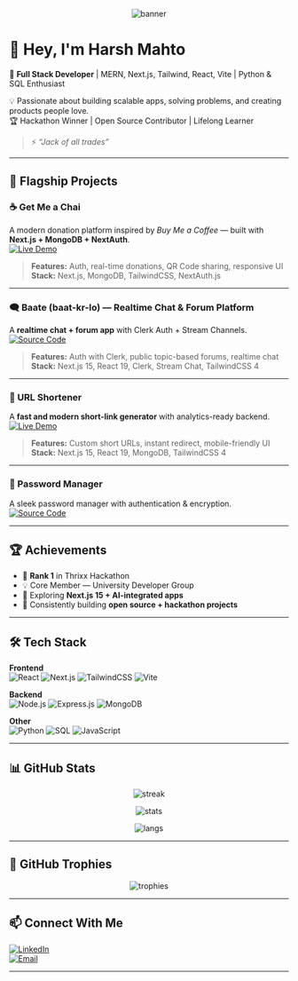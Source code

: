 <!-- Sexy Banner -->
<p align="center">
  <img src="https://capsule-render.vercel.app/api?type=waving&color=gradient&height=250&section=header&text=Harsh%20Mahto&fontSize=60&fontAlignY=40&desc=Full%20Stack%20Developer%20⚡&descAlignY=65&descAlign=50" alt="banner"/>
</p>

# 👋 Hey, I'm Harsh Mahto  

🚀 **Full Stack Developer** | MERN, Next.js, Tailwind, React, Vite | Python & SQL Enthusiast  

💡 Passionate about building scalable apps, solving problems, and creating products people love.  
🏆 Hackathon Winner | Open Source Contributor | Lifelong Learner  

> ⚡ *“Jack of all trades”*  

---

## 🌟 Flagship Projects  

### ☕ Get Me a Chai  
A modern donation platform inspired by *Buy Me a Coffee* — built with **Next.js + MongoDB + NextAuth**.  
[![Live Demo](https://img.shields.io/badge/Live_Demo-Visit-success?style=for-the-badge&logo=vercel)](https://get-me-a-chai-sepia.vercel.app/)  

> **Features:** Auth, real-time donations, QR Code sharing, responsive UI  
> **Stack:** Next.js, MongoDB, TailwindCSS, NextAuth.js  

---

### 🗨️ Baate (baat-kr-lo) — Realtime Chat & Forum Platform  
A **realtime chat + forum app** with Clerk Auth + Stream Channels.  
[![Source Code](https://img.shields.io/badge/Source_Code-GitHub-black?style=for-the-badge&logo=github)](#)  

> **Features:** Auth with Clerk, public topic-based forums, realtime chat  
> **Stack:** Next.js 15, React 19, Clerk, Stream Chat, TailwindCSS 4  

---

### 🔗 URL Shortener  
A **fast and modern short-link generator** with analytics-ready backend.  
[![Live Demo](https://img.shields.io/badge/Live_Demo-Visit-blue?style=for-the-badge&logo=vercel)](https://urlshort-gray.vercel.app/)  

> **Features:** Custom short URLs, instant redirect, mobile-friendly UI  
> **Stack:** Next.js 15, React 19, MongoDB, TailwindCSS 4  

---

### 🔐 Password Manager  
A sleek password manager with authentication & encryption.  
[![Source Code](https://img.shields.io/badge/Source_Code-GitHub-black?style=for-the-badge&logo=github)](#)  

---

## 🏆 Achievements  

- 🥇 **Rank 1** in Thrixx Hackathon  
- 💡 Core Member — University Developer Group  
- 🌱 Exploring **Next.js 15 + AI-integrated apps**  
- 📌 Consistently building **open source + hackathon projects**  

---

## 🛠️ Tech Stack  

**Frontend**  
![React](https://img.shields.io/badge/React-61DBFB?style=for-the-badge&logo=react&logoColor=black)
![Next.js](https://img.shields.io/badge/Next.js-black?style=for-the-badge&logo=next.js)
![TailwindCSS](https://img.shields.io/badge/TailwindCSS-38B2AC?style=for-the-badge&logo=tailwind-css&logoColor=white)
![Vite](https://img.shields.io/badge/Vite-646CFF?style=for-the-badge&logo=vite&logoColor=white)

**Backend**  
![Node.js](https://img.shields.io/badge/Node.js-339933?style=for-the-badge&logo=node.js&logoColor=white)
![Express.js](https://img.shields.io/badge/Express.js-black?style=for-the-badge&logo=express&logoColor=white)
![MongoDB](https://img.shields.io/badge/MongoDB-47A248?style=for-the-badge&logo=mongodb&logoColor=white)

**Other**  
![Python](https://img.shields.io/badge/Python-3776AB?style=for-the-badge&logo=python&logoColor=white)
![SQL](https://img.shields.io/badge/SQL-003B57?style=for-the-badge&logo=mysql&logoColor=white)
![JavaScript](https://img.shields.io/badge/JavaScript-F7DF1E?style=for-the-badge&logo=javascript&logoColor=black)

---

## 📊 GitHub Stats  

<p align="center">
  <img src="https://github-readme-streak-stats.herokuapp.com/?user=harshchill&theme=radical&hide_border=true" alt="streak"/>
</p>

<p align="center">
  <img src="https://github-readme-stats.vercel.app/api?username=harshchill&show_icons=true&theme=radical&hide_border=true" alt="stats"/>
</p>

<p align="center">
  <img src="https://github-readme-stats.vercel.app/api/top-langs/?username=harshchill&layout=compact&theme=radical&hide_border=true" alt="langs"/>
</p>

---

## 🏅 GitHub Trophies  

<p align="center">
  <img src="https://github-profile-trophy.vercel.app/?username=harshchill&theme=radical&no-frame=true&no-bg=true&margin-w=4" alt="trophies"/>
</p>

---

## 📫 Connect With Me  

[![LinkedIn](https://img.shields.io/badge/LinkedIn-0A66C2?style=for-the-badge&logo=linkedin&logoColor=white)](https://www.linkedin.com/in/harsh-mahto-52b8a9295)  
[![Email](https://img.shields.io/badge/Email-D14836?style=for-the-badge&logo=gmail&logoColor=white)](mailto:harshmahto02@gmail.com)  

---


